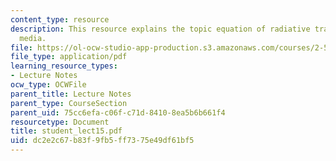 ```yaml
---
content_type: resource
description: This resource explains the topic equation of radiative transfer in participating
  media.
file: https://ol-ocw-studio-app-production.s3.amazonaws.com/courses/2-58j-radiative-transfer-spring-2006/dc2e2c67b83f9fb5ff7375e49df61bf5_student_lect15.pdf
file_type: application/pdf
learning_resource_types:
- Lecture Notes
ocw_type: OCWFile
parent_title: Lecture Notes
parent_type: CourseSection
parent_uid: 75cc6efa-c06f-c71d-8410-8ea5b6b661f4
resourcetype: Document
title: student_lect15.pdf
uid: dc2e2c67-b83f-9fb5-ff73-75e49df61bf5
---
```

